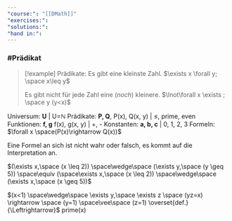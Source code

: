 ```yaml
---
"course:": "[[DMath]]"
"exercises:": 
"solutions:": 
"hand in:":
---
```



### #Prädikat

>[!example] Prädikate:
>Es gibt eine kleinste Zahl.
>$\exists x \forall y; \space x\leq y$
>
>Es gibt nicht für jede Zahl eine (*noch*) kleinere.
>$\lnot\forall x \exists ; \space y (y<x)$



Universum: **U** | U=$\mathbb{N}$
Prädikate: **P, Q**, P(x), Q(x, y) | $\leq$, prime, even
Funktionen: **f, g** f(x), g(x, y) | +, -
Konstanten: **a, b, c** | 0, 1, 2, 3
Formeln: $\forall x \space(P(x)\rightarrow Q(x))$



Eine Formel an sich ist nicht wahr oder falsch, es kommt auf die Interpretation an.


$(\exists x,\space (x \leq 2)) \space\wedge\space (\exists y,\space (y \geq 5)) \space\equiv (\space\exists x,\space (x \leq 2)) \space\wedge\space (\exists x,\space (x \geq 5))$



$(x<1) \space\wedge\space \exists y,\space \exists z \space (yz=x) \rightarrow \space (y=1) \space\vee\space (z=1) \overset{def.}{\Leftrightarrow}$
prime(x)


